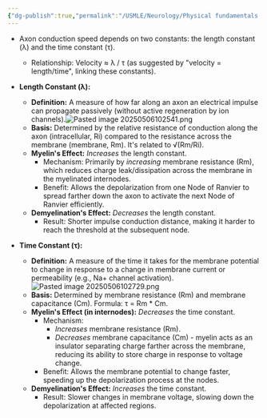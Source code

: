```yaml
---
{"dg-publish":true,"permalink":"/USMLE/Neurology/Physical fundamentals of conduction/"}
---
```


- Axon conduction speed depends on two constants: the length constant (λ) and the time constant (τ).
    
    - Relationship: Velocity ≈ λ / τ (as suggested by "velocity = length/time", linking these constants).
- **Length Constant (λ):**
    
    - **Definition:** A measure of how far along an axon an electrical impulse can propagate passively (without active regeneration by ion channels).![Pasted image 20250506102541.png](/img/user/appendix/Pasted%20image%2020250506102541.png)
    - **Basis:** Determined by the relative resistance of conduction along the axon (intracellular, Ri) compared to the resistance across the membrane (membrane, Rm). It's related to √(Rm/Ri).
    - **Myelin's Effect:** _Increases_ the length constant.
        - Mechanism: Primarily by _increasing_ membrane resistance (Rm), which reduces charge leak/dissipation across the membrane in the myelinated internodes.
        - Benefit: Allows the depolarization from one Node of Ranvier to spread farther down the axon to activate the next Node of Ranvier efficiently.
    - **Demyelination's Effect:** _Decreases_ the length constant.
        - Result: Shorter impulse conduction distance, making it harder to reach the threshold at the subsequent node.
- **Time Constant (τ):**
    
    - **Definition:** A measure of the time it takes for the membrane potential to change in response to a change in membrane current or permeability (e.g., Na+ channel activation).![Pasted image 20250506102729.png](/img/user/appendix/Pasted%20image%2020250506102729.png)
    - **Basis:** Determined by membrane resistance (Rm) and membrane capacitance (Cm). Formula: τ = Rm * Cm.
    - **Myelin's Effect (in internodes):** _Decreases_ the time constant.
        - Mechanism:
            - _Increases_ membrane resistance (Rm).
            - _Decreases_ membrane capacitance (Cm) - myelin acts as an insulator separating charge farther across the membrane, reducing its ability to store charge in response to voltage change.
        - Benefit: Allows the membrane potential to change faster, speeding up the depolarization process at the nodes.
    - **Demyelination's Effect:** _Increases_ the time constant.
        - Result: Slower changes in membrane voltage, slowing down the depolarization at affected regions.
